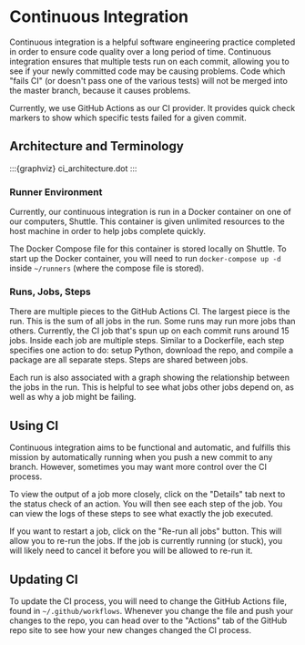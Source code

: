 # Continuous Integration

Continuous integration is a helpful software engineering practice completed in
order to ensure code quality over a long period of time. Continuous integration
ensures that multiple tests run on each commit, allowing you to see if your
newly committed code may be causing problems. Code which "fails CI" (or doesn't
pass one of the various tests) will not be merged into the master branch,
because it causes problems.

Currently, we use GitHub Actions as our CI provider. It provides quick check markers to
show which specific tests failed for a given commit.

## Architecture and Terminology
:::{graphviz} ci_architecture.dot
:::

### Runner Environment

Currently, our continuous integration is run in a Docker container on one of our
computers, Shuttle. This container is given unlimited resources to the host
machine in order to help jobs complete quickly.

The Docker Compose file for this container is stored locally on Shuttle. To start
up the Docker container, you will need to run `docker-compose up -d` inside
`~/runners` (where the compose file is stored).

### Runs, Jobs, Steps

There are multiple pieces to the GitHub Actions CI. The largest piece is the run.
This is the sum of all jobs in the run. Some runs may run more jobs than others.
Currently, the CI job that's spun up on each commit runs around 15 jobs. Inside
each job are multiple steps. Similar to a Dockerfile, each step specifies one
action to do: setup Python, download the repo, and compile a package are all
separate steps. Steps are shared between jobs.

Each run is also associated with a graph showing the relationship between the
jobs in the run. This is helpful to see what jobs other jobs depend on, as well
as why a job might be failing.

## Using CI

Continuous integration aims to be functional and automatic, and fulfills this mission
by automatically running when you push a new commit to any branch. However,
sometimes you may want more control over the CI process.

To view the output of a job more closely, click on the "Details" tab next to
the status check of an action. You will then see each step of the job. You can
view the logs of these steps to see what exactly the job executed.

If you want to restart a job, click on the "Re-run all jobs" button. This will allow
you to re-run the jobs. If the job is currently running (or stuck), you will likely
need to cancel it before you will be allowed to re-run it.

## Updating CI

To update the CI process, you will need to change the GitHub Actions file, found
in `~/.github/workflows`. Whenever you change the file and push your changes
to the repo, you can head over to the "Actions" tab of the GitHub repo site
to see how your new changes changed the CI process.
